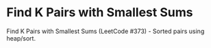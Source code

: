 # Find K Pairs with Smallest Sums

Find K Pairs with Smallest Sums (LeetCode #373) - Sorted pairs using heap/sort.
